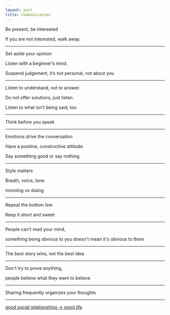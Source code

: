 ```yaml
---
layout: post
title: Communication 
---
```



Be present, be interested

If you are not interested, walk away.

---

Set aside your opinion

Listen with a beginner’s mind.

Suspend judgement, it’s not personal, not about you 

---

Listen to understand, not to answer.

Do not offer solutions, just listen.

Listen to what isn't being said, too 

---

Think before you speak

---

Emotions drive the conversation 

Have a positive, constructive attitude. 

Say something good or say nothing.

---

Style matters

Breath, voice, tone 

monolog vs dialog

---

Repeat the bottom line

Keep it short and sweet 

---

People can't read your mind, 

something being obvious to you doesn't mean it's obvious to them 

---

The best story wins, not the best idea

---

Don't try to prove anything, 

people believe what they want to believe 

---

Sharing frequently organizes your thoughts

---

[good social relationships -> good life ](https://youtu.be/8KkKuTCFvzI?list=FLwnL1ngkxfNFBPIXpHm2A2A…)
